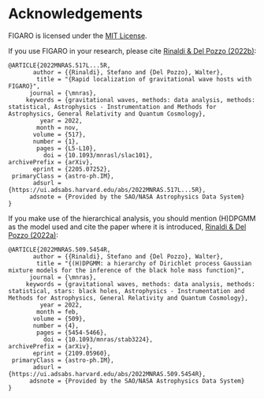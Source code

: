 # Acknowledgements
FIGARO is licensed under the [MIT License](https://github.com/sterinaldi/FIGARO/blob/main/LICENSE).

If you use FIGARO in your research, please cite [Rinaldi & Del Pozzo (2022b)](https://ui.adsabs.harvard.edu/abs/2022MNRAS.517L...5R/abstract):
```
@ARTICLE{2022MNRAS.517L...5R,
       author = {{Rinaldi}, Stefano and {Del Pozzo}, Walter},
        title = "{Rapid localization of gravitational wave hosts with FIGARO}",
      journal = {\mnras},
     keywords = {gravitational waves, methods: data analysis, methods: statistical, Astrophysics - Instrumentation and Methods for Astrophysics, General Relativity and Quantum Cosmology},
         year = 2022,
        month = nov,
       volume = {517},
       number = {1},
        pages = {L5-L10},
          doi = {10.1093/mnrasl/slac101},
archivePrefix = {arXiv},
       eprint = {2205.07252},
 primaryClass = {astro-ph.IM},
       adsurl = {https://ui.adsabs.harvard.edu/abs/2022MNRAS.517L...5R},
      adsnote = {Provided by the SAO/NASA Astrophysics Data System}
}
```

If you make use of the hierarchical analysis, you should mention (H)DPGMM as the model used and cite the paper where it is introduced, [Rinaldi & Del Pozzo (2022a)](https://ui.adsabs.harvard.edu/abs/2022MNRAS.509.5454R/abstract):

```
@ARTICLE{2022MNRAS.509.5454R,
       author = {{Rinaldi}, Stefano and {Del Pozzo}, Walter},
        title = "{(H)DPGMM: a hierarchy of Dirichlet process Gaussian mixture models for the inference of the black hole mass function}",
      journal = {\mnras},
     keywords = {gravitational waves, methods: data analysis, methods: statistical, stars: black holes, Astrophysics - Instrumentation and Methods for Astrophysics, General Relativity and Quantum Cosmology},
         year = 2022,
        month = feb,
       volume = {509},
       number = {4},
        pages = {5454-5466},
          doi = {10.1093/mnras/stab3224},
archivePrefix = {arXiv},
       eprint = {2109.05960},
 primaryClass = {astro-ph.IM},
       adsurl = {https://ui.adsabs.harvard.edu/abs/2022MNRAS.509.5454R},
      adsnote = {Provided by the SAO/NASA Astrophysics Data System}
}
```
